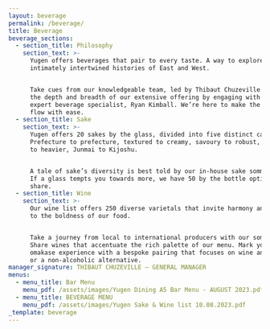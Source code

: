 ```yaml
---
layout: beverage
permalink: /beverage/
title: Beverage
beverage_sections:
  - section_title: Philosophy
    section_text: >-
      Yugen offers beverages that pair to every taste. A way to explore the
      intimately intertwined histories of East and West.


      Take cues from our knowledgeable team, led by Thibaut Chuzeville. Discover
      the depth and breadth of our extensive offering by engaging with our
      expert beverage specialist, Ryan Kimball. We’re here to make the night
      flow with ease.
  - section_title: Sake
    section_text: >-
      Yugen offers 20 sakes by the glass, divided into five distinct categories.
      Prefecture to prefecture, textured to creamy, savoury to robust, lighter
      to heavier, Junmai to Kijoshu.


      A tale of sake’s diversity is best told by our in-house sake sommeliers.
      If a glass tempts you towards more, we have 50 by the bottle options to
      share.
  - section_title: Wine
    section_text: >-
      Our wine list offers 250 diverse varietals that invite harmony and balance
      to the boldness of our food.


      Take a journey from local to international producers with our sommeliers.
      Share wines that accentuate the rich palette of our menu. Mark your
      omakase experience with a bespoke pairing that focuses on wine and sake,
      or a non-alcoholic alternative.
manager_signature: THIBAUT CHUZEVILLE — GENERAL MANAGER
menus:
  - menu_title: Bar Menu
    menu_pdf: /assets/images/Yugen Dining A5 Bar Menu - AUGUST 2023.pdf
  - menu_title: BEVERAGE MENU
    menu_pdf: /assets/images/Yugen Sake & Wine list 10.08.2023.pdf
_template: beverage
---
```










